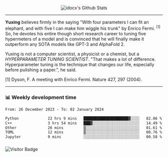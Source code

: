 <div align="center">
    <img align="center" src="https://github-readme-stats.vercel.app/api?username=idocx&show_icons=true&count_private=true&hide_border=true" alt="idocx's Github Stats"></img>
</div>

---

**Yuxing** believes firmly in the saying "With four parameters I can fit an elephant, and with five I can make him wiggle his trunk" by Enrico Fermi. <sup>[1]</sup> So, he devotes his entire though short research career to tuning five hypermeters of a model and is convinced that he will finally make it outperform any SOTA models like GPT-3 and AlphaFold 2.

Yuxing is not a computer scientist, a physicist or a chemist, but a *HYPERPARAMETER TUNING SCIENTIST*. "That makes a lot of difference. Hyperparameter tuning is the technique that changes our life, especially before pulishing a paper.", he said.

[1] Dyson, F. A meeting with Enrico Fermi. Nature 427, 297 (2004).


---

### 📊 Weekly development time
<!--START_SECTION:waka-->

```txt
From: 26 December 2023 - To: 02 January 2024

Python             22 hrs 9 mins   ████████████████████▓░░░░   82.06 %
C++                3 hrs 54 mins   ███▓░░░░░░░░░░░░░░░░░░░░░   14.49 %
Other              26 mins         ▒░░░░░░░░░░░░░░░░░░░░░░░░   01.61 %
TOML               12 mins         ▒░░░░░░░░░░░░░░░░░░░░░░░░   00.76 %
Jupyter            9 mins          ░░░░░░░░░░░░░░░░░░░░░░░░░   00.58 %
```

<!--END_SECTION:waka-->

### 

![Visitor Badge](https://visitor-badge.laobi.icu/badge?page_id=idocx.idocx)